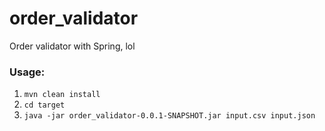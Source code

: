 # order_validator
Order validator with Spring, lol

### Usage: 
1. `mvn clean install`
2. `cd target`
3. `java -jar order_validator-0.0.1-SNAPSHOT.jar input.csv input.json`
